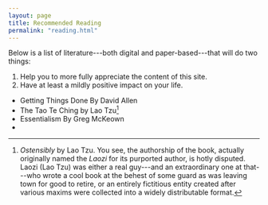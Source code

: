 ```yaml
---
layout: page
title: Recommended Reading
permalink: "reading.html"
---
```


Below is a list of literature---both digital and paper-based---that will do two things:
1. Help you to more fully appreciate the content of this site.
2. Have at least a mildly positive impact on your life.

- Getting Things Done By David Allen
- The Tao Te Ching by Lao Tzu[^1]
- Essentialism By Greg McKeown
-


[^1]: *Ostensibly* by Lao Tzu. You see, the authorship of the book, actually originally named the *Laozi* for its purported author, is hotly disputed. Laozi (Lao Tzu) was either a real guy---and an extraordinary one at that---who wrote a cool book at the behest of some guard as was leaving town for good to retire, or an entirely fictitious entity created after various maxims were collected into a widely distributable format.
